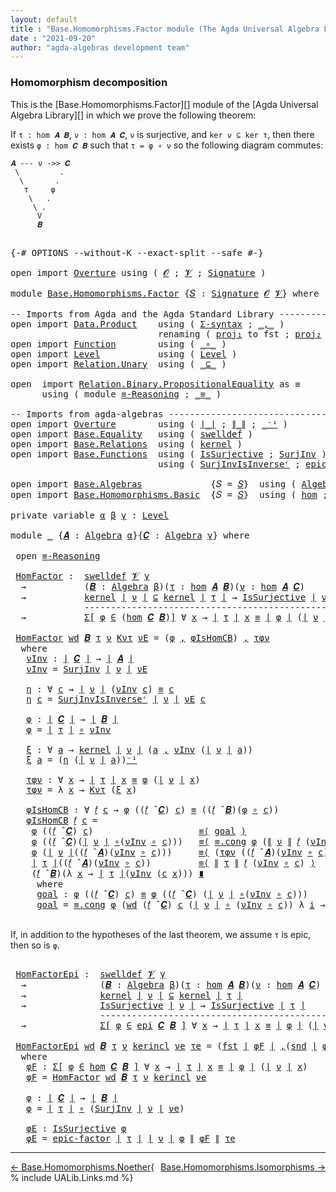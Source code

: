 ```yaml
---
layout: default
title : "Base.Homomorphisms.Factor module (The Agda Universal Algebra Library)"
date : "2021-09-20"
author: "agda-algebras development team"
---
```


### <a id="homomorphism-decomposition">Homomorphism decomposition</a>

This is the [Base.Homomorphisms.Factor][] module of the [Agda Universal Algebra Library][] in which we prove the following theorem:

If `τ : hom 𝑨 𝑩`, `ν : hom 𝑨 𝑪`, `ν` is surjective, and `ker ν ⊆ ker τ`, then there exists `φ : hom 𝑪 𝑩` such that `τ = φ ∘ ν` so the following diagram commutes:

```
𝑨 --- ν ->> 𝑪
 \         .
  \       .
   τ     φ
    \   .
     \ .
      V
      𝑩
```

<pre class="Agda">

<a id="642" class="Symbol">{-#</a> <a id="646" class="Keyword">OPTIONS</a> <a id="654" class="Pragma">--without-K</a> <a id="666" class="Pragma">--exact-split</a> <a id="680" class="Pragma">--safe</a> <a id="687" class="Symbol">#-}</a>

<a id="692" class="Keyword">open</a> <a id="697" class="Keyword">import</a> <a id="704" href="Overture.html" class="Module">Overture</a> <a id="713" class="Keyword">using</a> <a id="719" class="Symbol">(</a> <a id="721" href="Overture.Signatures.html#645" class="Generalizable">𝓞</a> <a id="723" class="Symbol">;</a> <a id="725" href="Overture.Signatures.html#647" class="Generalizable">𝓥</a> <a id="727" class="Symbol">;</a> <a id="729" href="Overture.Signatures.html#3300" class="Function">Signature</a> <a id="739" class="Symbol">)</a>

<a id="742" class="Keyword">module</a> <a id="749" href="Base.Homomorphisms.Factor.html" class="Module">Base.Homomorphisms.Factor</a> <a id="775" class="Symbol">{</a><a id="776" href="Base.Homomorphisms.Factor.html#776" class="Bound">𝑆</a> <a id="778" class="Symbol">:</a> <a id="780" href="Overture.Signatures.html#3300" class="Function">Signature</a> <a id="790" href="Overture.Signatures.html#645" class="Generalizable">𝓞</a> <a id="792" href="Overture.Signatures.html#647" class="Generalizable">𝓥</a><a id="793" class="Symbol">}</a> <a id="795" class="Keyword">where</a>

<a id="802" class="Comment">-- Imports from Agda and the Agda Standard Library ---------------------------------------</a>
<a id="893" class="Keyword">open</a> <a id="898" class="Keyword">import</a> <a id="905" href="Data.Product.html" class="Module">Data.Product</a>    <a id="921" class="Keyword">using</a> <a id="927" class="Symbol">(</a> <a id="929" href="Data.Product.html#916" class="Function">Σ-syntax</a> <a id="938" class="Symbol">;</a> <a id="940" href="Agda.Builtin.Sigma.html#236" class="InductiveConstructor Operator">_,_</a> <a id="944" class="Symbol">)</a>
                            <a id="974" class="Keyword">renaming</a> <a id="983" class="Symbol">(</a> <a id="985" href="Agda.Builtin.Sigma.html#252" class="Field">proj₁</a> <a id="991" class="Symbol">to</a> <a id="994" class="Field">fst</a> <a id="998" class="Symbol">;</a> <a id="1000" href="Agda.Builtin.Sigma.html#264" class="Field">proj₂</a> <a id="1006" class="Symbol">to</a> <a id="1009" class="Field">snd</a> <a id="1013" class="Symbol">)</a>
<a id="1015" class="Keyword">open</a> <a id="1020" class="Keyword">import</a> <a id="1027" href="Function.html" class="Module">Function</a>        <a id="1043" class="Keyword">using</a> <a id="1049" class="Symbol">(</a> <a id="1051" href="Function.Base.html#1031" class="Function Operator">_∘_</a> <a id="1055" class="Symbol">)</a>
<a id="1057" class="Keyword">open</a> <a id="1062" class="Keyword">import</a> <a id="1069" href="Level.html" class="Module">Level</a>           <a id="1085" class="Keyword">using</a> <a id="1091" class="Symbol">(</a> <a id="1093" href="Agda.Primitive.html#597" class="Postulate">Level</a> <a id="1099" class="Symbol">)</a>
<a id="1101" class="Keyword">open</a> <a id="1106" class="Keyword">import</a> <a id="1113" href="Relation.Unary.html" class="Module">Relation.Unary</a>  <a id="1129" class="Keyword">using</a> <a id="1135" class="Symbol">(</a> <a id="1137" href="Relation.Unary.html#1742" class="Function Operator">_⊆_</a> <a id="1141" class="Symbol">)</a>

<a id="1144" class="Keyword">open</a>  <a id="1150" class="Keyword">import</a> <a id="1157" href="Relation.Binary.PropositionalEquality.html" class="Module">Relation.Binary.PropositionalEquality</a> <a id="1195" class="Symbol">as</a> <a id="1198" class="Module">≡</a>
      <a id="1206" class="Keyword">using</a> <a id="1212" class="Symbol">(</a> <a id="1214" class="Keyword">module</a> <a id="1221" href="Relation.Binary.PropositionalEquality.Core.html#2708" class="Module">≡-Reasoning</a> <a id="1233" class="Symbol">;</a> <a id="1235" href="Agda.Builtin.Equality.html#151" class="Datatype Operator">_≡_</a> <a id="1239" class="Symbol">)</a>

<a id="1242" class="Comment">-- Imports from agda-algebras --------------------------------------------------------------</a>
<a id="1335" class="Keyword">open</a> <a id="1340" class="Keyword">import</a> <a id="1347" href="Overture.html" class="Module">Overture</a>        <a id="1363" class="Keyword">using</a> <a id="1369" class="Symbol">(</a> <a id="1371" href="Overture.Basic.html#4326" class="Function Operator">∣_∣</a> <a id="1375" class="Symbol">;</a> <a id="1377" href="Overture.Basic.html#4364" class="Function Operator">∥_∥</a> <a id="1381" class="Symbol">;</a> <a id="1383" href="Overture.Basic.html#4920" class="Function Operator">_⁻¹</a> <a id="1387" class="Symbol">)</a>
<a id="1389" class="Keyword">open</a> <a id="1394" class="Keyword">import</a> <a id="1401" href="Base.Equality.html" class="Module">Base.Equality</a>   <a id="1417" class="Keyword">using</a> <a id="1423" class="Symbol">(</a> <a id="1425" href="Base.Equality.Welldefined.html#2509" class="Function">swelldef</a> <a id="1434" class="Symbol">)</a>
<a id="1436" class="Keyword">open</a> <a id="1441" class="Keyword">import</a> <a id="1448" href="Base.Relations.html" class="Module">Base.Relations</a>  <a id="1464" class="Keyword">using</a> <a id="1470" class="Symbol">(</a> <a id="1472" href="Base.Relations.Discrete.html#4558" class="Function">kernel</a> <a id="1479" class="Symbol">)</a>
<a id="1481" class="Keyword">open</a> <a id="1486" class="Keyword">import</a> <a id="1493" href="Base.Functions.html" class="Module">Base.Functions</a>  <a id="1509" class="Keyword">using</a> <a id="1515" class="Symbol">(</a> <a id="1517" href="Base.Functions.Surjective.html#1715" class="Function">IsSurjective</a> <a id="1530" class="Symbol">;</a> <a id="1532" href="Base.Functions.Surjective.html#2390" class="Function">SurjInv</a> <a id="1540" class="Symbol">)</a>
                            <a id="1570" class="Keyword">using</a> <a id="1576" class="Symbol">(</a> <a id="1578" href="Base.Functions.Surjective.html#2701" class="Function">SurjInvIsInverseʳ</a> <a id="1596" class="Symbol">;</a> <a id="1598" href="Base.Functions.Surjective.html#2890" class="Function">epic-factor</a> <a id="1610" class="Symbol">)</a>

<a id="1613" class="Keyword">open</a> <a id="1618" class="Keyword">import</a> <a id="1625" href="Base.Algebras.html" class="Module">Base.Algebras</a>             <a id="1651" class="Symbol">{</a><a id="1652" class="Argument">𝑆</a> <a id="1654" class="Symbol">=</a> <a id="1656" href="Base.Homomorphisms.Factor.html#776" class="Bound">𝑆</a><a id="1657" class="Symbol">}</a>  <a id="1660" class="Keyword">using</a> <a id="1666" class="Symbol">(</a> <a id="1668" href="Base.Algebras.Basic.html#2774" class="Function">Algebra</a> <a id="1676" class="Symbol">;</a> <a id="1678" href="Base.Algebras.Basic.html#5783" class="Function Operator">_̂_</a><a id="1681" class="Symbol">)</a>
<a id="1683" class="Keyword">open</a> <a id="1688" class="Keyword">import</a> <a id="1695" href="Base.Homomorphisms.Basic.html" class="Module">Base.Homomorphisms.Basic</a>  <a id="1721" class="Symbol">{</a><a id="1722" class="Argument">𝑆</a> <a id="1724" class="Symbol">=</a> <a id="1726" href="Base.Homomorphisms.Factor.html#776" class="Bound">𝑆</a><a id="1727" class="Symbol">}</a>  <a id="1730" class="Keyword">using</a> <a id="1736" class="Symbol">(</a> <a id="1738" href="Base.Homomorphisms.Basic.html#2734" class="Function">hom</a> <a id="1742" class="Symbol">;</a> <a id="1744" href="Base.Homomorphisms.Basic.html#4290" class="Function">epi</a> <a id="1748" class="Symbol">)</a>

<a id="1751" class="Keyword">private</a> <a id="1759" class="Keyword">variable</a> <a id="1768" href="Base.Homomorphisms.Factor.html#1768" class="Generalizable">α</a> <a id="1770" href="Base.Homomorphisms.Factor.html#1770" class="Generalizable">β</a> <a id="1772" href="Base.Homomorphisms.Factor.html#1772" class="Generalizable">γ</a> <a id="1774" class="Symbol">:</a> <a id="1776" href="Agda.Primitive.html#597" class="Postulate">Level</a>

<a id="1783" class="Keyword">module</a> <a id="1790" href="Base.Homomorphisms.Factor.html#1790" class="Module">_</a> <a id="1792" class="Symbol">{</a><a id="1793" href="Base.Homomorphisms.Factor.html#1793" class="Bound">𝑨</a> <a id="1795" class="Symbol">:</a> <a id="1797" href="Base.Algebras.Basic.html#2774" class="Function">Algebra</a> <a id="1805" href="Base.Homomorphisms.Factor.html#1768" class="Generalizable">α</a><a id="1806" class="Symbol">}{</a><a id="1808" href="Base.Homomorphisms.Factor.html#1808" class="Bound">𝑪</a> <a id="1810" class="Symbol">:</a> <a id="1812" href="Base.Algebras.Basic.html#2774" class="Function">Algebra</a> <a id="1820" href="Base.Homomorphisms.Factor.html#1772" class="Generalizable">γ</a><a id="1821" class="Symbol">}</a> <a id="1823" class="Keyword">where</a>

 <a id="1831" class="Keyword">open</a> <a id="1836" href="Relation.Binary.PropositionalEquality.Core.html#2708" class="Module">≡-Reasoning</a>

 <a id="1850" href="Base.Homomorphisms.Factor.html#1850" class="Function">HomFactor</a> <a id="1860" class="Symbol">:</a>  <a id="1863" href="Base.Equality.Welldefined.html#2509" class="Function">swelldef</a> <a id="1872" href="Base.Homomorphisms.Factor.html#792" class="Bound">𝓥</a> <a id="1874" href="Base.Homomorphisms.Factor.html#1820" class="Bound">γ</a>
  <a id="1878" class="Symbol">→</a>           <a id="1890" class="Symbol">(</a><a id="1891" href="Base.Homomorphisms.Factor.html#1891" class="Bound">𝑩</a> <a id="1893" class="Symbol">:</a> <a id="1895" href="Base.Algebras.Basic.html#2774" class="Function">Algebra</a> <a id="1903" href="Base.Homomorphisms.Factor.html#1770" class="Generalizable">β</a><a id="1904" class="Symbol">)(</a><a id="1906" href="Base.Homomorphisms.Factor.html#1906" class="Bound">τ</a> <a id="1908" class="Symbol">:</a> <a id="1910" href="Base.Homomorphisms.Basic.html#2734" class="Function">hom</a> <a id="1914" href="Base.Homomorphisms.Factor.html#1793" class="Bound">𝑨</a> <a id="1916" href="Base.Homomorphisms.Factor.html#1891" class="Bound">𝑩</a><a id="1917" class="Symbol">)(</a><a id="1919" href="Base.Homomorphisms.Factor.html#1919" class="Bound">ν</a> <a id="1921" class="Symbol">:</a> <a id="1923" href="Base.Homomorphisms.Basic.html#2734" class="Function">hom</a> <a id="1927" href="Base.Homomorphisms.Factor.html#1793" class="Bound">𝑨</a> <a id="1929" href="Base.Homomorphisms.Factor.html#1808" class="Bound">𝑪</a><a id="1930" class="Symbol">)</a>
  <a id="1934" class="Symbol">→</a>           <a id="1946" href="Base.Relations.Discrete.html#4558" class="Function">kernel</a> <a id="1953" href="Overture.Basic.html#4326" class="Function Operator">∣</a> <a id="1955" href="Base.Homomorphisms.Factor.html#1919" class="Bound">ν</a> <a id="1957" href="Overture.Basic.html#4326" class="Function Operator">∣</a> <a id="1959" href="Relation.Unary.html#1742" class="Function Operator">⊆</a> <a id="1961" href="Base.Relations.Discrete.html#4558" class="Function">kernel</a> <a id="1968" href="Overture.Basic.html#4326" class="Function Operator">∣</a> <a id="1970" href="Base.Homomorphisms.Factor.html#1906" class="Bound">τ</a> <a id="1972" href="Overture.Basic.html#4326" class="Function Operator">∣</a> <a id="1974" class="Symbol">→</a> <a id="1976" href="Base.Functions.Surjective.html#1715" class="Function">IsSurjective</a> <a id="1989" href="Overture.Basic.html#4326" class="Function Operator">∣</a> <a id="1991" href="Base.Homomorphisms.Factor.html#1919" class="Bound">ν</a> <a id="1993" href="Overture.Basic.html#4326" class="Function Operator">∣</a>
              <a id="2009" class="Comment">-----------------------------------------------------</a>
  <a id="2065" class="Symbol">→</a>           <a id="2077" href="Data.Product.html#916" class="Function">Σ[</a> <a id="2080" href="Base.Homomorphisms.Factor.html#2080" class="Bound">φ</a> <a id="2082" href="Data.Product.html#916" class="Function">∈</a> <a id="2084" class="Symbol">(</a><a id="2085" href="Base.Homomorphisms.Basic.html#2734" class="Function">hom</a> <a id="2089" href="Base.Homomorphisms.Factor.html#1808" class="Bound">𝑪</a> <a id="2091" href="Base.Homomorphisms.Factor.html#1891" class="Bound">𝑩</a><a id="2092" class="Symbol">)</a><a id="2093" href="Data.Product.html#916" class="Function">]</a> <a id="2095" class="Symbol">∀</a> <a id="2097" href="Base.Homomorphisms.Factor.html#2097" class="Bound">x</a> <a id="2099" class="Symbol">→</a> <a id="2101" href="Overture.Basic.html#4326" class="Function Operator">∣</a> <a id="2103" href="Base.Homomorphisms.Factor.html#1906" class="Bound">τ</a> <a id="2105" href="Overture.Basic.html#4326" class="Function Operator">∣</a> <a id="2107" href="Base.Homomorphisms.Factor.html#2097" class="Bound">x</a> <a id="2109" href="Agda.Builtin.Equality.html#151" class="Datatype Operator">≡</a> <a id="2111" href="Overture.Basic.html#4326" class="Function Operator">∣</a> <a id="2113" href="Base.Homomorphisms.Factor.html#2080" class="Bound">φ</a> <a id="2115" href="Overture.Basic.html#4326" class="Function Operator">∣</a> <a id="2117" class="Symbol">(</a><a id="2118" href="Overture.Basic.html#4326" class="Function Operator">∣</a> <a id="2120" href="Base.Homomorphisms.Factor.html#1919" class="Bound">ν</a> <a id="2122" href="Overture.Basic.html#4326" class="Function Operator">∣</a> <a id="2124" href="Base.Homomorphisms.Factor.html#2097" class="Bound">x</a><a id="2125" class="Symbol">)</a>

 <a id="2129" href="Base.Homomorphisms.Factor.html#1850" class="Function">HomFactor</a> <a id="2139" href="Base.Homomorphisms.Factor.html#2139" class="Bound">wd</a> <a id="2142" href="Base.Homomorphisms.Factor.html#2142" class="Bound">𝑩</a> <a id="2144" href="Base.Homomorphisms.Factor.html#2144" class="Bound">τ</a> <a id="2146" href="Base.Homomorphisms.Factor.html#2146" class="Bound">ν</a> <a id="2148" href="Base.Homomorphisms.Factor.html#2148" class="Bound">Kντ</a> <a id="2152" href="Base.Homomorphisms.Factor.html#2152" class="Bound">νE</a> <a id="2155" class="Symbol">=</a> <a id="2157" class="Symbol">(</a><a id="2158" href="Base.Homomorphisms.Factor.html#2312" class="Function">φ</a> <a id="2160" href="Agda.Builtin.Sigma.html#236" class="InductiveConstructor Operator">,</a> <a id="2162" href="Base.Homomorphisms.Factor.html#2490" class="Function">φIsHomCB</a><a id="2170" class="Symbol">)</a> <a id="2172" href="Agda.Builtin.Sigma.html#236" class="InductiveConstructor Operator">,</a> <a id="2174" href="Base.Homomorphisms.Factor.html#2427" class="Function">τφν</a>
  <a id="2180" class="Keyword">where</a>
   <a id="2189" href="Base.Homomorphisms.Factor.html#2189" class="Function">νInv</a> <a id="2194" class="Symbol">:</a> <a id="2196" href="Overture.Basic.html#4326" class="Function Operator">∣</a> <a id="2198" href="Base.Homomorphisms.Factor.html#1808" class="Bound">𝑪</a> <a id="2200" href="Overture.Basic.html#4326" class="Function Operator">∣</a> <a id="2202" class="Symbol">→</a> <a id="2204" href="Overture.Basic.html#4326" class="Function Operator">∣</a> <a id="2206" href="Base.Homomorphisms.Factor.html#1793" class="Bound">𝑨</a> <a id="2208" href="Overture.Basic.html#4326" class="Function Operator">∣</a>
   <a id="2213" href="Base.Homomorphisms.Factor.html#2189" class="Function">νInv</a> <a id="2218" class="Symbol">=</a> <a id="2220" href="Base.Functions.Surjective.html#2390" class="Function">SurjInv</a> <a id="2228" href="Overture.Basic.html#4326" class="Function Operator">∣</a> <a id="2230" href="Base.Homomorphisms.Factor.html#2146" class="Bound">ν</a> <a id="2232" href="Overture.Basic.html#4326" class="Function Operator">∣</a> <a id="2234" href="Base.Homomorphisms.Factor.html#2152" class="Bound">νE</a>

   <a id="2241" href="Base.Homomorphisms.Factor.html#2241" class="Function">η</a> <a id="2243" class="Symbol">:</a> <a id="2245" class="Symbol">∀</a> <a id="2247" href="Base.Homomorphisms.Factor.html#2247" class="Bound">c</a> <a id="2249" class="Symbol">→</a> <a id="2251" href="Overture.Basic.html#4326" class="Function Operator">∣</a> <a id="2253" href="Base.Homomorphisms.Factor.html#2146" class="Bound">ν</a> <a id="2255" href="Overture.Basic.html#4326" class="Function Operator">∣</a> <a id="2257" class="Symbol">(</a><a id="2258" href="Base.Homomorphisms.Factor.html#2189" class="Function">νInv</a> <a id="2263" href="Base.Homomorphisms.Factor.html#2247" class="Bound">c</a><a id="2264" class="Symbol">)</a> <a id="2266" href="Agda.Builtin.Equality.html#151" class="Datatype Operator">≡</a> <a id="2268" href="Base.Homomorphisms.Factor.html#2247" class="Bound">c</a>
   <a id="2273" href="Base.Homomorphisms.Factor.html#2241" class="Function">η</a> <a id="2275" href="Base.Homomorphisms.Factor.html#2275" class="Bound">c</a> <a id="2277" class="Symbol">=</a> <a id="2279" href="Base.Functions.Surjective.html#2701" class="Function">SurjInvIsInverseʳ</a> <a id="2297" href="Overture.Basic.html#4326" class="Function Operator">∣</a> <a id="2299" href="Base.Homomorphisms.Factor.html#2146" class="Bound">ν</a> <a id="2301" href="Overture.Basic.html#4326" class="Function Operator">∣</a> <a id="2303" href="Base.Homomorphisms.Factor.html#2152" class="Bound">νE</a> <a id="2306" href="Base.Homomorphisms.Factor.html#2275" class="Bound">c</a>

   <a id="2312" href="Base.Homomorphisms.Factor.html#2312" class="Function">φ</a> <a id="2314" class="Symbol">:</a> <a id="2316" href="Overture.Basic.html#4326" class="Function Operator">∣</a> <a id="2318" href="Base.Homomorphisms.Factor.html#1808" class="Bound">𝑪</a> <a id="2320" href="Overture.Basic.html#4326" class="Function Operator">∣</a> <a id="2322" class="Symbol">→</a> <a id="2324" href="Overture.Basic.html#4326" class="Function Operator">∣</a> <a id="2326" href="Base.Homomorphisms.Factor.html#2142" class="Bound">𝑩</a> <a id="2328" href="Overture.Basic.html#4326" class="Function Operator">∣</a>
   <a id="2333" href="Base.Homomorphisms.Factor.html#2312" class="Function">φ</a> <a id="2335" class="Symbol">=</a> <a id="2337" href="Overture.Basic.html#4326" class="Function Operator">∣</a> <a id="2339" href="Base.Homomorphisms.Factor.html#2144" class="Bound">τ</a> <a id="2341" href="Overture.Basic.html#4326" class="Function Operator">∣</a> <a id="2343" href="Function.Base.html#1031" class="Function Operator">∘</a> <a id="2345" href="Base.Homomorphisms.Factor.html#2189" class="Function">νInv</a>

   <a id="2354" href="Base.Homomorphisms.Factor.html#2354" class="Function">ξ</a> <a id="2356" class="Symbol">:</a> <a id="2358" class="Symbol">∀</a> <a id="2360" href="Base.Homomorphisms.Factor.html#2360" class="Bound">a</a> <a id="2362" class="Symbol">→</a> <a id="2364" href="Base.Relations.Discrete.html#4558" class="Function">kernel</a> <a id="2371" href="Overture.Basic.html#4326" class="Function Operator">∣</a> <a id="2373" href="Base.Homomorphisms.Factor.html#2146" class="Bound">ν</a> <a id="2375" href="Overture.Basic.html#4326" class="Function Operator">∣</a> <a id="2377" class="Symbol">(</a><a id="2378" href="Base.Homomorphisms.Factor.html#2360" class="Bound">a</a> <a id="2380" href="Agda.Builtin.Sigma.html#236" class="InductiveConstructor Operator">,</a> <a id="2382" href="Base.Homomorphisms.Factor.html#2189" class="Function">νInv</a> <a id="2387" class="Symbol">(</a><a id="2388" href="Overture.Basic.html#4326" class="Function Operator">∣</a> <a id="2390" href="Base.Homomorphisms.Factor.html#2146" class="Bound">ν</a> <a id="2392" href="Overture.Basic.html#4326" class="Function Operator">∣</a> <a id="2394" href="Base.Homomorphisms.Factor.html#2360" class="Bound">a</a><a id="2395" class="Symbol">))</a>
   <a id="2401" href="Base.Homomorphisms.Factor.html#2354" class="Function">ξ</a> <a id="2403" href="Base.Homomorphisms.Factor.html#2403" class="Bound">a</a> <a id="2405" class="Symbol">=</a> <a id="2407" class="Symbol">(</a><a id="2408" href="Base.Homomorphisms.Factor.html#2241" class="Function">η</a> <a id="2410" class="Symbol">(</a><a id="2411" href="Overture.Basic.html#4326" class="Function Operator">∣</a> <a id="2413" href="Base.Homomorphisms.Factor.html#2146" class="Bound">ν</a> <a id="2415" href="Overture.Basic.html#4326" class="Function Operator">∣</a> <a id="2417" href="Base.Homomorphisms.Factor.html#2403" class="Bound">a</a><a id="2418" class="Symbol">))</a><a id="2420" href="Overture.Basic.html#4920" class="Function Operator">⁻¹</a>

   <a id="2427" href="Base.Homomorphisms.Factor.html#2427" class="Function">τφν</a> <a id="2431" class="Symbol">:</a> <a id="2433" class="Symbol">∀</a> <a id="2435" href="Base.Homomorphisms.Factor.html#2435" class="Bound">x</a> <a id="2437" class="Symbol">→</a> <a id="2439" href="Overture.Basic.html#4326" class="Function Operator">∣</a> <a id="2441" href="Base.Homomorphisms.Factor.html#2144" class="Bound">τ</a> <a id="2443" href="Overture.Basic.html#4326" class="Function Operator">∣</a> <a id="2445" href="Base.Homomorphisms.Factor.html#2435" class="Bound">x</a> <a id="2447" href="Agda.Builtin.Equality.html#151" class="Datatype Operator">≡</a> <a id="2449" href="Base.Homomorphisms.Factor.html#2312" class="Function">φ</a> <a id="2451" class="Symbol">(</a><a id="2452" href="Overture.Basic.html#4326" class="Function Operator">∣</a> <a id="2454" href="Base.Homomorphisms.Factor.html#2146" class="Bound">ν</a> <a id="2456" href="Overture.Basic.html#4326" class="Function Operator">∣</a> <a id="2458" href="Base.Homomorphisms.Factor.html#2435" class="Bound">x</a><a id="2459" class="Symbol">)</a>
   <a id="2464" href="Base.Homomorphisms.Factor.html#2427" class="Function">τφν</a> <a id="2468" class="Symbol">=</a> <a id="2470" class="Symbol">λ</a> <a id="2472" href="Base.Homomorphisms.Factor.html#2472" class="Bound">x</a> <a id="2474" class="Symbol">→</a> <a id="2476" href="Base.Homomorphisms.Factor.html#2148" class="Bound">Kντ</a> <a id="2480" class="Symbol">(</a><a id="2481" href="Base.Homomorphisms.Factor.html#2354" class="Function">ξ</a> <a id="2483" href="Base.Homomorphisms.Factor.html#2472" class="Bound">x</a><a id="2484" class="Symbol">)</a>

   <a id="2490" href="Base.Homomorphisms.Factor.html#2490" class="Function">φIsHomCB</a> <a id="2499" class="Symbol">:</a> <a id="2501" class="Symbol">∀</a> <a id="2503" href="Base.Homomorphisms.Factor.html#2503" class="Bound">𝑓</a> <a id="2505" href="Base.Homomorphisms.Factor.html#2505" class="Bound">c</a> <a id="2507" class="Symbol">→</a> <a id="2509" href="Base.Homomorphisms.Factor.html#2312" class="Function">φ</a> <a id="2511" class="Symbol">((</a><a id="2513" href="Base.Homomorphisms.Factor.html#2503" class="Bound">𝑓</a> <a id="2515" href="Base.Algebras.Basic.html#5783" class="Function Operator">̂</a> <a id="2517" href="Base.Homomorphisms.Factor.html#1808" class="Bound">𝑪</a><a id="2518" class="Symbol">)</a> <a id="2520" href="Base.Homomorphisms.Factor.html#2505" class="Bound">c</a><a id="2521" class="Symbol">)</a> <a id="2523" href="Agda.Builtin.Equality.html#151" class="Datatype Operator">≡</a> <a id="2525" class="Symbol">((</a><a id="2527" href="Base.Homomorphisms.Factor.html#2503" class="Bound">𝑓</a> <a id="2529" href="Base.Algebras.Basic.html#5783" class="Function Operator">̂</a> <a id="2531" href="Base.Homomorphisms.Factor.html#2142" class="Bound">𝑩</a><a id="2532" class="Symbol">)(</a><a id="2534" href="Base.Homomorphisms.Factor.html#2312" class="Function">φ</a> <a id="2536" href="Function.Base.html#1031" class="Function Operator">∘</a> <a id="2538" href="Base.Homomorphisms.Factor.html#2505" class="Bound">c</a><a id="2539" class="Symbol">))</a>
   <a id="2545" href="Base.Homomorphisms.Factor.html#2490" class="Function">φIsHomCB</a> <a id="2554" href="Base.Homomorphisms.Factor.html#2554" class="Bound">𝑓</a> <a id="2556" href="Base.Homomorphisms.Factor.html#2556" class="Bound">c</a> <a id="2558" class="Symbol">=</a>
    <a id="2564" href="Base.Homomorphisms.Factor.html#2312" class="Function">φ</a> <a id="2566" class="Symbol">((</a><a id="2568" href="Base.Homomorphisms.Factor.html#2554" class="Bound">𝑓</a> <a id="2570" href="Base.Algebras.Basic.html#5783" class="Function Operator">̂</a> <a id="2572" href="Base.Homomorphisms.Factor.html#1808" class="Bound">𝑪</a><a id="2573" class="Symbol">)</a> <a id="2575" href="Base.Homomorphisms.Factor.html#2556" class="Bound">c</a><a id="2576" class="Symbol">)</a>                    <a id="2597" href="Relation.Binary.PropositionalEquality.Core.html#2923" class="Function">≡⟨</a> <a id="2600" href="Base.Homomorphisms.Factor.html#2867" class="Function">goal</a> <a id="2605" href="Relation.Binary.PropositionalEquality.Core.html#2923" class="Function">⟩</a>
    <a id="2611" href="Base.Homomorphisms.Factor.html#2312" class="Function">φ</a> <a id="2613" class="Symbol">((</a><a id="2615" href="Base.Homomorphisms.Factor.html#2554" class="Bound">𝑓</a> <a id="2617" href="Base.Algebras.Basic.html#5783" class="Function Operator">̂</a> <a id="2619" href="Base.Homomorphisms.Factor.html#1808" class="Bound">𝑪</a><a id="2620" class="Symbol">)(</a><a id="2622" href="Overture.Basic.html#4326" class="Function Operator">∣</a> <a id="2624" href="Base.Homomorphisms.Factor.html#2146" class="Bound">ν</a> <a id="2626" href="Overture.Basic.html#4326" class="Function Operator">∣</a> <a id="2628" href="Function.Base.html#1031" class="Function Operator">∘</a><a id="2629" class="Symbol">(</a><a id="2630" href="Base.Homomorphisms.Factor.html#2189" class="Function">νInv</a> <a id="2635" href="Function.Base.html#1031" class="Function Operator">∘</a> <a id="2637" href="Base.Homomorphisms.Factor.html#2556" class="Bound">c</a><a id="2638" class="Symbol">)))</a>   <a id="2644" href="Relation.Binary.PropositionalEquality.Core.html#2923" class="Function">≡⟨</a> <a id="2647" href="Relation.Binary.PropositionalEquality.Core.html#1130" class="Function">≡.cong</a> <a id="2654" href="Base.Homomorphisms.Factor.html#2312" class="Function">φ</a> <a id="2656" class="Symbol">(</a><a id="2657" href="Overture.Basic.html#4364" class="Function Operator">∥</a> <a id="2659" href="Base.Homomorphisms.Factor.html#2146" class="Bound">ν</a> <a id="2661" href="Overture.Basic.html#4364" class="Function Operator">∥</a> <a id="2663" href="Base.Homomorphisms.Factor.html#2554" class="Bound">𝑓</a> <a id="2665" class="Symbol">(</a><a id="2666" href="Base.Homomorphisms.Factor.html#2189" class="Function">νInv</a> <a id="2671" href="Function.Base.html#1031" class="Function Operator">∘</a> <a id="2673" href="Base.Homomorphisms.Factor.html#2556" class="Bound">c</a><a id="2674" class="Symbol">))</a><a id="2676" href="Overture.Basic.html#4920" class="Function Operator">⁻¹</a> <a id="2679" href="Relation.Binary.PropositionalEquality.Core.html#2923" class="Function">⟩</a>
    <a id="2685" href="Base.Homomorphisms.Factor.html#2312" class="Function">φ</a> <a id="2687" class="Symbol">(</a><a id="2688" href="Overture.Basic.html#4326" class="Function Operator">∣</a> <a id="2690" href="Base.Homomorphisms.Factor.html#2146" class="Bound">ν</a> <a id="2692" href="Overture.Basic.html#4326" class="Function Operator">∣</a><a id="2693" class="Symbol">((</a><a id="2695" href="Base.Homomorphisms.Factor.html#2554" class="Bound">𝑓</a> <a id="2697" href="Base.Algebras.Basic.html#5783" class="Function Operator">̂</a> <a id="2699" href="Base.Homomorphisms.Factor.html#1793" class="Bound">𝑨</a><a id="2700" class="Symbol">)(</a><a id="2702" href="Base.Homomorphisms.Factor.html#2189" class="Function">νInv</a> <a id="2707" href="Function.Base.html#1031" class="Function Operator">∘</a> <a id="2709" href="Base.Homomorphisms.Factor.html#2556" class="Bound">c</a><a id="2710" class="Symbol">)))</a>     <a id="2718" href="Relation.Binary.PropositionalEquality.Core.html#2923" class="Function">≡⟨</a> <a id="2721" class="Symbol">(</a><a id="2722" href="Base.Homomorphisms.Factor.html#2427" class="Function">τφν</a> <a id="2726" class="Symbol">((</a><a id="2728" href="Base.Homomorphisms.Factor.html#2554" class="Bound">𝑓</a> <a id="2730" href="Base.Algebras.Basic.html#5783" class="Function Operator">̂</a> <a id="2732" href="Base.Homomorphisms.Factor.html#1793" class="Bound">𝑨</a><a id="2733" class="Symbol">)(</a><a id="2735" href="Base.Homomorphisms.Factor.html#2189" class="Function">νInv</a> <a id="2740" href="Function.Base.html#1031" class="Function Operator">∘</a> <a id="2742" href="Base.Homomorphisms.Factor.html#2556" class="Bound">c</a><a id="2743" class="Symbol">)))</a><a id="2746" href="Overture.Basic.html#4920" class="Function Operator">⁻¹</a> <a id="2749" href="Relation.Binary.PropositionalEquality.Core.html#2923" class="Function">⟩</a>
    <a id="2755" href="Overture.Basic.html#4326" class="Function Operator">∣</a> <a id="2757" href="Base.Homomorphisms.Factor.html#2144" class="Bound">τ</a> <a id="2759" href="Overture.Basic.html#4326" class="Function Operator">∣</a><a id="2760" class="Symbol">((</a><a id="2762" href="Base.Homomorphisms.Factor.html#2554" class="Bound">𝑓</a> <a id="2764" href="Base.Algebras.Basic.html#5783" class="Function Operator">̂</a> <a id="2766" href="Base.Homomorphisms.Factor.html#1793" class="Bound">𝑨</a><a id="2767" class="Symbol">)(</a><a id="2769" href="Base.Homomorphisms.Factor.html#2189" class="Function">νInv</a> <a id="2774" href="Function.Base.html#1031" class="Function Operator">∘</a> <a id="2776" href="Base.Homomorphisms.Factor.html#2556" class="Bound">c</a><a id="2777" class="Symbol">))</a>         <a id="2788" href="Relation.Binary.PropositionalEquality.Core.html#2923" class="Function">≡⟨</a> <a id="2791" href="Overture.Basic.html#4364" class="Function Operator">∥</a> <a id="2793" href="Base.Homomorphisms.Factor.html#2144" class="Bound">τ</a> <a id="2795" href="Overture.Basic.html#4364" class="Function Operator">∥</a> <a id="2797" href="Base.Homomorphisms.Factor.html#2554" class="Bound">𝑓</a> <a id="2799" class="Symbol">(</a><a id="2800" href="Base.Homomorphisms.Factor.html#2189" class="Function">νInv</a> <a id="2805" href="Function.Base.html#1031" class="Function Operator">∘</a> <a id="2807" href="Base.Homomorphisms.Factor.html#2556" class="Bound">c</a><a id="2808" class="Symbol">)</a> <a id="2810" href="Relation.Binary.PropositionalEquality.Core.html#2923" class="Function">⟩</a>
    <a id="2816" class="Symbol">(</a><a id="2817" href="Base.Homomorphisms.Factor.html#2554" class="Bound">𝑓</a> <a id="2819" href="Base.Algebras.Basic.html#5783" class="Function Operator">̂</a> <a id="2821" href="Base.Homomorphisms.Factor.html#2142" class="Bound">𝑩</a><a id="2822" class="Symbol">)(λ</a> <a id="2826" href="Base.Homomorphisms.Factor.html#2826" class="Bound">x</a> <a id="2828" class="Symbol">→</a> <a id="2830" href="Overture.Basic.html#4326" class="Function Operator">∣</a> <a id="2832" href="Base.Homomorphisms.Factor.html#2144" class="Bound">τ</a> <a id="2834" href="Overture.Basic.html#4326" class="Function Operator">∣</a><a id="2835" class="Symbol">(</a><a id="2836" href="Base.Homomorphisms.Factor.html#2189" class="Function">νInv</a> <a id="2841" class="Symbol">(</a><a id="2842" href="Base.Homomorphisms.Factor.html#2556" class="Bound">c</a> <a id="2844" href="Base.Homomorphisms.Factor.html#2826" class="Bound">x</a><a id="2845" class="Symbol">)))</a> <a id="2849" href="Relation.Binary.PropositionalEquality.Core.html#3105" class="Function Operator">∎</a>
     <a id="2856" class="Keyword">where</a>
     <a id="2867" href="Base.Homomorphisms.Factor.html#2867" class="Function">goal</a> <a id="2872" class="Symbol">:</a> <a id="2874" href="Base.Homomorphisms.Factor.html#2312" class="Function">φ</a> <a id="2876" class="Symbol">((</a><a id="2878" href="Base.Homomorphisms.Factor.html#2554" class="Bound">𝑓</a> <a id="2880" href="Base.Algebras.Basic.html#5783" class="Function Operator">̂</a> <a id="2882" href="Base.Homomorphisms.Factor.html#1808" class="Bound">𝑪</a><a id="2883" class="Symbol">)</a> <a id="2885" href="Base.Homomorphisms.Factor.html#2556" class="Bound">c</a><a id="2886" class="Symbol">)</a> <a id="2888" href="Agda.Builtin.Equality.html#151" class="Datatype Operator">≡</a> <a id="2890" href="Base.Homomorphisms.Factor.html#2312" class="Function">φ</a> <a id="2892" class="Symbol">((</a><a id="2894" href="Base.Homomorphisms.Factor.html#2554" class="Bound">𝑓</a> <a id="2896" href="Base.Algebras.Basic.html#5783" class="Function Operator">̂</a> <a id="2898" href="Base.Homomorphisms.Factor.html#1808" class="Bound">𝑪</a><a id="2899" class="Symbol">)</a> <a id="2901" class="Symbol">(</a><a id="2902" href="Overture.Basic.html#4326" class="Function Operator">∣</a> <a id="2904" href="Base.Homomorphisms.Factor.html#2146" class="Bound">ν</a> <a id="2906" href="Overture.Basic.html#4326" class="Function Operator">∣</a> <a id="2908" href="Function.Base.html#1031" class="Function Operator">∘</a><a id="2909" class="Symbol">(</a><a id="2910" href="Base.Homomorphisms.Factor.html#2189" class="Function">νInv</a> <a id="2915" href="Function.Base.html#1031" class="Function Operator">∘</a> <a id="2917" href="Base.Homomorphisms.Factor.html#2556" class="Bound">c</a><a id="2918" class="Symbol">)))</a>
     <a id="2927" href="Base.Homomorphisms.Factor.html#2867" class="Function">goal</a> <a id="2932" class="Symbol">=</a> <a id="2934" href="Relation.Binary.PropositionalEquality.Core.html#1130" class="Function">≡.cong</a> <a id="2941" href="Base.Homomorphisms.Factor.html#2312" class="Function">φ</a> <a id="2943" class="Symbol">(</a><a id="2944" href="Base.Homomorphisms.Factor.html#2139" class="Bound">wd</a> <a id="2947" class="Symbol">(</a><a id="2948" href="Base.Homomorphisms.Factor.html#2554" class="Bound">𝑓</a> <a id="2950" href="Base.Algebras.Basic.html#5783" class="Function Operator">̂</a> <a id="2952" href="Base.Homomorphisms.Factor.html#1808" class="Bound">𝑪</a><a id="2953" class="Symbol">)</a> <a id="2955" href="Base.Homomorphisms.Factor.html#2556" class="Bound">c</a> <a id="2957" class="Symbol">(</a><a id="2958" href="Overture.Basic.html#4326" class="Function Operator">∣</a> <a id="2960" href="Base.Homomorphisms.Factor.html#2146" class="Bound">ν</a> <a id="2962" href="Overture.Basic.html#4326" class="Function Operator">∣</a> <a id="2964" href="Function.Base.html#1031" class="Function Operator">∘</a> <a id="2966" class="Symbol">(</a><a id="2967" href="Base.Homomorphisms.Factor.html#2189" class="Function">νInv</a> <a id="2972" href="Function.Base.html#1031" class="Function Operator">∘</a> <a id="2974" href="Base.Homomorphisms.Factor.html#2556" class="Bound">c</a><a id="2975" class="Symbol">))</a> <a id="2978" class="Symbol">λ</a> <a id="2980" href="Base.Homomorphisms.Factor.html#2980" class="Bound">i</a> <a id="2982" class="Symbol">→</a> <a id="2984" class="Symbol">(</a><a id="2985" href="Base.Homomorphisms.Factor.html#2241" class="Function">η</a> <a id="2987" class="Symbol">(</a><a id="2988" href="Base.Homomorphisms.Factor.html#2556" class="Bound">c</a> <a id="2990" href="Base.Homomorphisms.Factor.html#2980" class="Bound">i</a><a id="2991" class="Symbol">))</a><a id="2993" href="Overture.Basic.html#4920" class="Function Operator">⁻¹</a><a id="2995" class="Symbol">)</a>

</pre>

If, in addition to the hypotheses of the last theorem, we assume `τ` is epic, then so is `φ`.

<pre class="Agda">

 <a id="3120" href="Base.Homomorphisms.Factor.html#3120" class="Function">HomFactorEpi</a> <a id="3133" class="Symbol">:</a>  <a id="3136" href="Base.Equality.Welldefined.html#2509" class="Function">swelldef</a> <a id="3145" href="Base.Homomorphisms.Factor.html#792" class="Bound">𝓥</a> <a id="3147" href="Base.Homomorphisms.Factor.html#1820" class="Bound">γ</a>
  <a id="3151" class="Symbol">→</a>              <a id="3166" class="Symbol">(</a><a id="3167" href="Base.Homomorphisms.Factor.html#3167" class="Bound">𝑩</a> <a id="3169" class="Symbol">:</a> <a id="3171" href="Base.Algebras.Basic.html#2774" class="Function">Algebra</a> <a id="3179" href="Base.Homomorphisms.Factor.html#1770" class="Generalizable">β</a><a id="3180" class="Symbol">)(</a><a id="3182" href="Base.Homomorphisms.Factor.html#3182" class="Bound">τ</a> <a id="3184" class="Symbol">:</a> <a id="3186" href="Base.Homomorphisms.Basic.html#2734" class="Function">hom</a> <a id="3190" href="Base.Homomorphisms.Factor.html#1793" class="Bound">𝑨</a> <a id="3192" href="Base.Homomorphisms.Factor.html#3167" class="Bound">𝑩</a><a id="3193" class="Symbol">)(</a><a id="3195" href="Base.Homomorphisms.Factor.html#3195" class="Bound">ν</a> <a id="3197" class="Symbol">:</a> <a id="3199" href="Base.Homomorphisms.Basic.html#2734" class="Function">hom</a> <a id="3203" href="Base.Homomorphisms.Factor.html#1793" class="Bound">𝑨</a> <a id="3205" href="Base.Homomorphisms.Factor.html#1808" class="Bound">𝑪</a><a id="3206" class="Symbol">)</a>
  <a id="3210" class="Symbol">→</a>              <a id="3225" href="Base.Relations.Discrete.html#4558" class="Function">kernel</a> <a id="3232" href="Overture.Basic.html#4326" class="Function Operator">∣</a> <a id="3234" href="Base.Homomorphisms.Factor.html#3195" class="Bound">ν</a> <a id="3236" href="Overture.Basic.html#4326" class="Function Operator">∣</a> <a id="3238" href="Relation.Unary.html#1742" class="Function Operator">⊆</a> <a id="3240" href="Base.Relations.Discrete.html#4558" class="Function">kernel</a> <a id="3247" href="Overture.Basic.html#4326" class="Function Operator">∣</a> <a id="3249" href="Base.Homomorphisms.Factor.html#3182" class="Bound">τ</a> <a id="3251" href="Overture.Basic.html#4326" class="Function Operator">∣</a>
  <a id="3255" class="Symbol">→</a>              <a id="3270" href="Base.Functions.Surjective.html#1715" class="Function">IsSurjective</a> <a id="3283" href="Overture.Basic.html#4326" class="Function Operator">∣</a> <a id="3285" href="Base.Homomorphisms.Factor.html#3195" class="Bound">ν</a> <a id="3287" href="Overture.Basic.html#4326" class="Function Operator">∣</a> <a id="3289" class="Symbol">→</a> <a id="3291" href="Base.Functions.Surjective.html#1715" class="Function">IsSurjective</a> <a id="3304" href="Overture.Basic.html#4326" class="Function Operator">∣</a> <a id="3306" href="Base.Homomorphisms.Factor.html#3182" class="Bound">τ</a> <a id="3308" href="Overture.Basic.html#4326" class="Function Operator">∣</a>
                 <a id="3327" class="Comment">---------------------------------------------</a>
  <a id="3375" class="Symbol">→</a>              <a id="3390" href="Data.Product.html#916" class="Function">Σ[</a> <a id="3393" href="Base.Homomorphisms.Factor.html#3393" class="Bound">φ</a> <a id="3395" href="Data.Product.html#916" class="Function">∈</a> <a id="3397" href="Base.Homomorphisms.Basic.html#4290" class="Function">epi</a> <a id="3401" href="Base.Homomorphisms.Factor.html#1808" class="Bound">𝑪</a> <a id="3403" href="Base.Homomorphisms.Factor.html#3167" class="Bound">𝑩</a> <a id="3405" href="Data.Product.html#916" class="Function">]</a> <a id="3407" class="Symbol">∀</a> <a id="3409" href="Base.Homomorphisms.Factor.html#3409" class="Bound">x</a> <a id="3411" class="Symbol">→</a> <a id="3413" href="Overture.Basic.html#4326" class="Function Operator">∣</a> <a id="3415" href="Base.Homomorphisms.Factor.html#3182" class="Bound">τ</a> <a id="3417" href="Overture.Basic.html#4326" class="Function Operator">∣</a> <a id="3419" href="Base.Homomorphisms.Factor.html#3409" class="Bound">x</a> <a id="3421" href="Agda.Builtin.Equality.html#151" class="Datatype Operator">≡</a> <a id="3423" href="Overture.Basic.html#4326" class="Function Operator">∣</a> <a id="3425" href="Base.Homomorphisms.Factor.html#3393" class="Bound">φ</a> <a id="3427" href="Overture.Basic.html#4326" class="Function Operator">∣</a> <a id="3429" class="Symbol">(</a><a id="3430" href="Overture.Basic.html#4326" class="Function Operator">∣</a> <a id="3432" href="Base.Homomorphisms.Factor.html#3195" class="Bound">ν</a> <a id="3434" href="Overture.Basic.html#4326" class="Function Operator">∣</a> <a id="3436" href="Base.Homomorphisms.Factor.html#3409" class="Bound">x</a><a id="3437" class="Symbol">)</a>

 <a id="3441" href="Base.Homomorphisms.Factor.html#3120" class="Function">HomFactorEpi</a> <a id="3454" href="Base.Homomorphisms.Factor.html#3454" class="Bound">wd</a> <a id="3457" href="Base.Homomorphisms.Factor.html#3457" class="Bound">𝑩</a> <a id="3459" href="Base.Homomorphisms.Factor.html#3459" class="Bound">τ</a> <a id="3461" href="Base.Homomorphisms.Factor.html#3461" class="Bound">ν</a> <a id="3463" href="Base.Homomorphisms.Factor.html#3463" class="Bound">kerincl</a> <a id="3471" href="Base.Homomorphisms.Factor.html#3471" class="Bound">νe</a> <a id="3474" href="Base.Homomorphisms.Factor.html#3474" class="Bound">τe</a> <a id="3477" class="Symbol">=</a> <a id="3479" class="Symbol">(</a><a id="3480" href="Base.Homomorphisms.Factor.html#994" class="Field">fst</a> <a id="3484" href="Overture.Basic.html#4326" class="Function Operator">∣</a> <a id="3486" href="Base.Homomorphisms.Factor.html#3530" class="Function">φF</a> <a id="3489" href="Overture.Basic.html#4326" class="Function Operator">∣</a> <a id="3491" href="Agda.Builtin.Sigma.html#236" class="InductiveConstructor Operator">,</a><a id="3492" class="Symbol">(</a><a id="3493" href="Base.Homomorphisms.Factor.html#1009" class="Field">snd</a> <a id="3497" href="Overture.Basic.html#4326" class="Function Operator">∣</a> <a id="3499" href="Base.Homomorphisms.Factor.html#3530" class="Function">φF</a> <a id="3502" href="Overture.Basic.html#4326" class="Function Operator">∣</a> <a id="3504" href="Agda.Builtin.Sigma.html#236" class="InductiveConstructor Operator">,</a> <a id="3506" href="Base.Homomorphisms.Factor.html#3682" class="Function">φE</a><a id="3508" class="Symbol">))</a><a id="3510" href="Agda.Builtin.Sigma.html#236" class="InductiveConstructor Operator">,</a> <a id="3512" href="Overture.Basic.html#4364" class="Function Operator">∥</a> <a id="3514" href="Base.Homomorphisms.Factor.html#3530" class="Function">φF</a> <a id="3517" href="Overture.Basic.html#4364" class="Function Operator">∥</a>
  <a id="3521" class="Keyword">where</a>
   <a id="3530" href="Base.Homomorphisms.Factor.html#3530" class="Function">φF</a> <a id="3533" class="Symbol">:</a> <a id="3535" href="Data.Product.html#916" class="Function">Σ[</a> <a id="3538" href="Base.Homomorphisms.Factor.html#3538" class="Bound">φ</a> <a id="3540" href="Data.Product.html#916" class="Function">∈</a> <a id="3542" href="Base.Homomorphisms.Basic.html#2734" class="Function">hom</a> <a id="3546" href="Base.Homomorphisms.Factor.html#1808" class="Bound">𝑪</a> <a id="3548" href="Base.Homomorphisms.Factor.html#3457" class="Bound">𝑩</a> <a id="3550" href="Data.Product.html#916" class="Function">]</a> <a id="3552" class="Symbol">∀</a> <a id="3554" href="Base.Homomorphisms.Factor.html#3554" class="Bound">x</a> <a id="3556" class="Symbol">→</a> <a id="3558" href="Overture.Basic.html#4326" class="Function Operator">∣</a> <a id="3560" href="Base.Homomorphisms.Factor.html#3459" class="Bound">τ</a> <a id="3562" href="Overture.Basic.html#4326" class="Function Operator">∣</a> <a id="3564" href="Base.Homomorphisms.Factor.html#3554" class="Bound">x</a> <a id="3566" href="Agda.Builtin.Equality.html#151" class="Datatype Operator">≡</a> <a id="3568" href="Overture.Basic.html#4326" class="Function Operator">∣</a> <a id="3570" href="Base.Homomorphisms.Factor.html#3538" class="Bound">φ</a> <a id="3572" href="Overture.Basic.html#4326" class="Function Operator">∣</a> <a id="3574" class="Symbol">(</a><a id="3575" href="Overture.Basic.html#4326" class="Function Operator">∣</a> <a id="3577" href="Base.Homomorphisms.Factor.html#3461" class="Bound">ν</a> <a id="3579" href="Overture.Basic.html#4326" class="Function Operator">∣</a> <a id="3581" href="Base.Homomorphisms.Factor.html#3554" class="Bound">x</a><a id="3582" class="Symbol">)</a>
   <a id="3587" href="Base.Homomorphisms.Factor.html#3530" class="Function">φF</a> <a id="3590" class="Symbol">=</a> <a id="3592" href="Base.Homomorphisms.Factor.html#1850" class="Function">HomFactor</a> <a id="3602" href="Base.Homomorphisms.Factor.html#3454" class="Bound">wd</a> <a id="3605" href="Base.Homomorphisms.Factor.html#3457" class="Bound">𝑩</a> <a id="3607" href="Base.Homomorphisms.Factor.html#3459" class="Bound">τ</a> <a id="3609" href="Base.Homomorphisms.Factor.html#3461" class="Bound">ν</a> <a id="3611" href="Base.Homomorphisms.Factor.html#3463" class="Bound">kerincl</a> <a id="3619" href="Base.Homomorphisms.Factor.html#3471" class="Bound">νe</a>

   <a id="3626" href="Base.Homomorphisms.Factor.html#3626" class="Function">φ</a> <a id="3628" class="Symbol">:</a> <a id="3630" href="Overture.Basic.html#4326" class="Function Operator">∣</a> <a id="3632" href="Base.Homomorphisms.Factor.html#1808" class="Bound">𝑪</a> <a id="3634" href="Overture.Basic.html#4326" class="Function Operator">∣</a> <a id="3636" class="Symbol">→</a> <a id="3638" href="Overture.Basic.html#4326" class="Function Operator">∣</a> <a id="3640" href="Base.Homomorphisms.Factor.html#3457" class="Bound">𝑩</a> <a id="3642" href="Overture.Basic.html#4326" class="Function Operator">∣</a>
   <a id="3647" href="Base.Homomorphisms.Factor.html#3626" class="Function">φ</a> <a id="3649" class="Symbol">=</a> <a id="3651" href="Overture.Basic.html#4326" class="Function Operator">∣</a> <a id="3653" href="Base.Homomorphisms.Factor.html#3459" class="Bound">τ</a> <a id="3655" href="Overture.Basic.html#4326" class="Function Operator">∣</a> <a id="3657" href="Function.Base.html#1031" class="Function Operator">∘</a> <a id="3659" class="Symbol">(</a><a id="3660" href="Base.Functions.Surjective.html#2390" class="Function">SurjInv</a> <a id="3668" href="Overture.Basic.html#4326" class="Function Operator">∣</a> <a id="3670" href="Base.Homomorphisms.Factor.html#3461" class="Bound">ν</a> <a id="3672" href="Overture.Basic.html#4326" class="Function Operator">∣</a> <a id="3674" href="Base.Homomorphisms.Factor.html#3471" class="Bound">νe</a><a id="3676" class="Symbol">)</a>

   <a id="3682" href="Base.Homomorphisms.Factor.html#3682" class="Function">φE</a> <a id="3685" class="Symbol">:</a> <a id="3687" href="Base.Functions.Surjective.html#1715" class="Function">IsSurjective</a> <a id="3700" href="Base.Homomorphisms.Factor.html#3626" class="Function">φ</a>
   <a id="3705" href="Base.Homomorphisms.Factor.html#3682" class="Function">φE</a> <a id="3708" class="Symbol">=</a> <a id="3710" href="Base.Functions.Surjective.html#2890" class="Function">epic-factor</a> <a id="3722" href="Overture.Basic.html#4326" class="Function Operator">∣</a> <a id="3724" href="Base.Homomorphisms.Factor.html#3459" class="Bound">τ</a> <a id="3726" href="Overture.Basic.html#4326" class="Function Operator">∣</a> <a id="3728" href="Overture.Basic.html#4326" class="Function Operator">∣</a> <a id="3730" href="Base.Homomorphisms.Factor.html#3461" class="Bound">ν</a> <a id="3732" href="Overture.Basic.html#4326" class="Function Operator">∣</a> <a id="3734" href="Base.Homomorphisms.Factor.html#3626" class="Function">φ</a> <a id="3736" href="Overture.Basic.html#4364" class="Function Operator">∥</a> <a id="3738" href="Base.Homomorphisms.Factor.html#3530" class="Function">φF</a> <a id="3741" href="Overture.Basic.html#4364" class="Function Operator">∥</a> <a id="3743" href="Base.Homomorphisms.Factor.html#3474" class="Bound">τe</a>
</pre>

--------------------------------------

<span style="float:left;">[← Base.Homomorphisms.Noether](Base.Homomorphisms.Noether.html)</span>
<span style="float:right;">[Base.Homomorphisms.Isomorphisms →](Base.Homomorphisms.Isomorphisms.html)</span>

{% include UALib.Links.md %}
